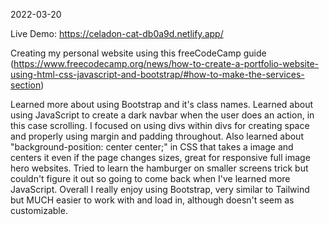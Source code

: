 2022-03-20

Live Demo: https://celadon-cat-db0a9d.netlify.app/

Creating my personal website using this freeCodeCamp guide (https://www.freecodecamp.org/news/how-to-create-a-portfolio-website-using-html-css-javascript-and-bootstrap/#how-to-make-the-services-section)

Learned more about using Bootstrap and it's class names. Learned about using JavaScript to create a dark navbar when the user does an action, in this case scrolling. I focused on using divs within divs for creating space and properly using margin and padding throughout. Also learned about "background-position: center center;" in CSS that takes a image and centers it even if the page changes sizes, great for responsive full image hero websites. Tried to learn the hamburger on smaller screens trick but couldn't figure it out so going to come back when I've learned more JavaScript. Overall I really enjoy using Bootstrap, very similar to Tailwind but MUCH easier to work with and load in, although doesn't seem as customizable.
